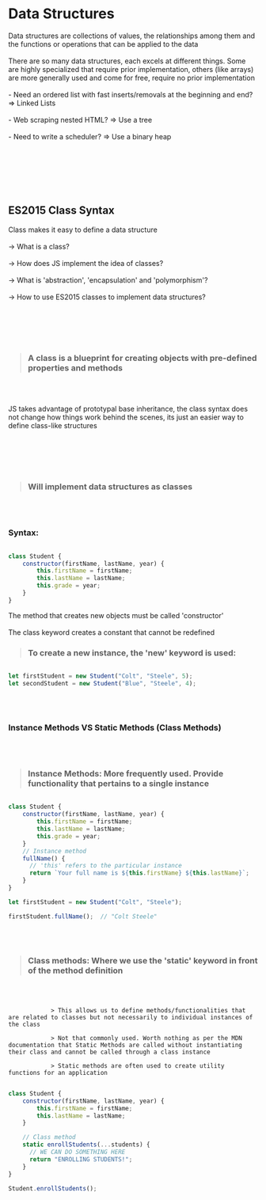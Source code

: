 <h1>Data Structures </h1>

<p>Data structures are collections of values, the relationships among them and the functions or operations that can be applied to the data<br></br>There are so many data structures, each excels at different things. Some are highly specialized that require prior implementation, others (like arrays) are more generally used and come for free, require no prior implementation<br></br>- Need an ordered list with fast inserts/removals at the beginning and end? => Linked Lists<br></br>- Web scraping nested HTML? => Use a tree <br></br> - Need to write a scheduler? => Use a binary heap <br></br></p>

<br></br>
<br></br>

<h2>ES2015 Class Syntax</h2>

 <p>Class makes it easy to define a data structure<br></br>-> What is a class? <br></br>-> How does JS implement the idea of classes?<br></br>-> What is 'abstraction', 'encapsulation' and 'polymorphism'?<br></br>-> How to use ES2015 classes to implement data structures?</p>
<br></br>
<br></br>

> ### A class is a blueprint for creating objects with pre-defined properties and methods

<br></br>

  <p>JS takes advantage of prototypal base inheritance, the class syntax does not change how things work behind the scenes, its just an easier way to define class-like structures</p>

<br></br>
<br></br>

> ### Will implement data structures as classes

<br></br>

### Syntax:

```JavaScript

class Student {
    constructor(firstName, lastName, year) {
        this.firstName = firstName;
        this.lastName = lastName;
        this.grade = year;
    }
}

```

  <p>The method that creates new objects must be called 'constructor'<br></br>The class keyword creates a constant that cannot be redefined</p>

> ### To create a new instance, the 'new' keyword is used:

```JavaScript

let firstStudent = new Student("Colt", "Steele", 5);
let secondStudent = new Student("Blue", "Steele", 4);

```

<br></br>

### Instance Methods VS Static Methods (Class Methods)

<br></br>

> ### Instance Methods: More frequently used. Provide functionality that pertains to a single instance

```JavaScript

class Student {
    constructor(firstName, lastName, year) {
        this.firstName = firstName;
        this.lastName = lastName;
        this.grade = year;
    }
    // Instance method
    fullName() {
      // 'this' refers to the particular instance
      return `Your full name is ${this.firstName} ${this.lastName}`;
    }
}

let firstStudent = new Student("Colt", "Steele");

firstStudent.fullName();  // "Colt Steele"

```

<br></br>

> ### Class methods: Where we use the 'static' keyword in front of the method definition

<br></br>

                > This allows us to define methods/functionalities that are related to classes but not necessarily to individual instances of the class

                > Not that commonly used. Worth nothing as per the MDN documentation that Static Methods are called without instantiating their class and cannot be called through a class instance

                > Static methods are often used to create utility functions for an application

```JavaScript

class Student {
    constructor(firstName, lastName, year) {
        this.firstName = firstName;
        this.lastName = lastName;
    }

    // Class method
    static enrollStudents(...students) {
      // WE CAN DO SOMETHING HERE
      return "ENROLLING STUDENTS!";
    }
}

Student.enrollStudents();

```
